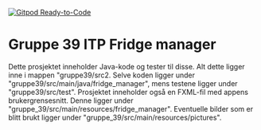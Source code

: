 [![Gitpod Ready-to-Code](https://img.shields.io/badge/Gitpod-Ready--to--Code-blue?logo=gitpod)](https://gitpod.stud.ntnu.no/#https://gitlab.stud.idi.ntnu.no/it1901/groups-2022/gr2239/gr2239)

Gruppe 39 ITP Fridge manager
=
Dette prosjektet inneholder Java-kode og tester til disse. Alt dette ligger inne i mappen "gruppe39/src2. Selve koden ligger under "gruppe39/src/main/java/fridge_manager", mens testene ligger under "gruppe39/src/test". Prosjektet inneholder også en FXML-fil med appens brukergrensesnitt. Denne ligger under "gruppe_39/src/main/resources/fridge_manager". Eventuelle bilder som er blitt brukt ligger under "gruppe_39/src/main/resources/pictures". 
